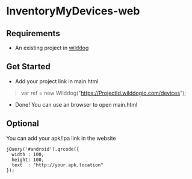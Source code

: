 # InventoryMyDevices-web

## Requirements
* An existing project in [wilddog](https://www.wilddog.com/)

## Get Started

* Add your project link in main.html
> var ref = new Wilddog("https://ProjectId.wilddogio.com/devices");

* Done! You can use an browser to open main.html

## Optional
You can add your apk/ipa link in the website

```
jQuery('#android').qrcode({
  width : 100,
  height: 100,
  text  : "http://your.apk.location"
});
```
